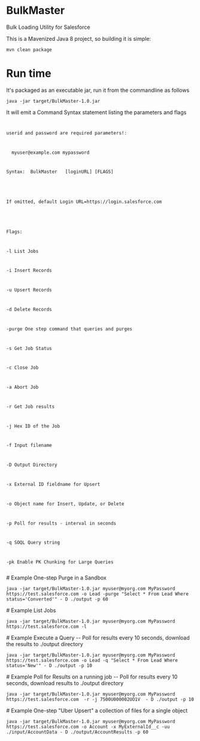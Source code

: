 # BulkMaster
Bulk Loading Utility for Salesforce
<p>This is a Mavenized Java 8 project, so building it is simple:</p>
<p><code>mvn clean package</code></p>

# Run time
It's packaged as an executable jar, run it from the commandline as follows
<p><code>java -jar target/BulkMaster-1.0.jar</code></p>

<p>It will emit a Command Syntax statement listing the parameters and flags</p>
<code>
<p>userid and password are required parameters!:</p>
<p>  myuser@example.com mypassword</p>
<p>Syntax:  BulkMaster <username> <password> [loginURL] [FLAGS]</p>
<br/>
<p>If omitted, default Login URL=https://login.salesforce.com</p>
<br/>
<p>Flags:</p>
<p>-l List Jobs</p>
<p>-i Insert Records</p>
<p>-u Upsert Records</p>
<p>-d Delete Records</p>
<p>-purge One step command that queries and purges</p>
<p>-s Get Job Status</p>
<p>-c Close Job</p>
<p>-a Abort Job</p>
<p>-r Get Job results</p>
<p>-j Hex ID of the Job</p>
<p>-f Input filename</p>
<p>-D Output Directory</p>
<p>-x External ID fieldname for Upsert</p>
<p>-o Object name for Insert, Update, or Delete</p>
<p>-p Poll for results - interval in seconds</p>
<p>-q SOQL Query string</p>
<p>-pk Enable PK Chunking for Large Queries</p>
</code>
# Example One-step Purge in a Sandbox
<p><code>java -jar target/BulkMaster-1.0.jar myuser@myorg.com MyPassword https://test.salesforce.com -o Lead -purge "Select * From Lead Where status='Converted'" - D ./output -p 60</code></p>
# Example List Jobs
<p><code>java -jar target/BulkMaster-1.0.jar myuser@myorg.com MyPassword https://test.salesforce.com -l</code></p>
# Example Execute a Query -- Poll for results every 10 seconds, download the results to ./output directory
<p><code>java -jar target/BulkMaster-1.0.jar myuser@myorg.com MyPassword https://test.salesforce.com -o Lead -q "Select * From Lead Where status='New'" - D ./output -p 10</code></p>
# Example Poll for Results on a running job -- Poll for results every 10 seconds, download results to ./output directory
<p><code>java -jar target/BulkMaster-1.0.jar myuser@myorg.com MyPassword https://test.salesforce.com  -r -j 7500U000002UO1V  - D ./output -p 10</code></p>
# Example One-step "Uber Upsert" a collection of files for a single object
<p><code>java -jar target/BulkMaster-1.0.jar myuser@myorg.com MyPassword https://test.salesforce.com -o Account -x MyExternalId__c -uu ./input/AccountData - D ./output/AccountResults -p 60</code></p>

